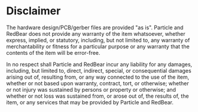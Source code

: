 # Disclaimer

The hardware design/PCB/gerber files are provided "as is". Particle and RedBear does not provide any warranty of the item whatsoever, whether express, implied, or statutory, including, but not limited to, any warranty of merchantability or fitness for a particular purpose or any warranty that the contents of the item will be error-free.

In no respect shall Particle and RedBear incur any liability for any damages, including, but limited to, direct, indirect, special, or consequential damages arising out of, resulting from, or any way connected to the use of the item, whether or not based upon warranty, contract, tort, or otherwise; whether or not injury was sustained by persons or property or otherwise; and whether or not loss was sustained from, or arose out of, the results of, the item, or any services that may be provided by Particle and RedBear.
